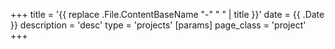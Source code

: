 +++
title = '{{ replace .File.ContentBaseName "-" " " | title }}'
date = {{ .Date }}
description = 'desc'
type = 'projects'
[params]
    page_class = 'project'
+++
